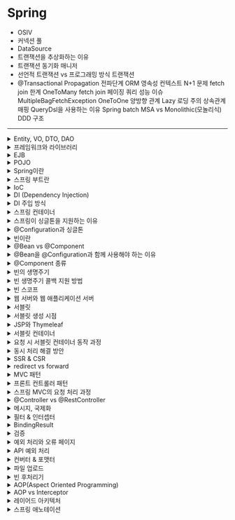 # Spring


- OSIV
- 커넥션 풀
- DataSource
- 트랜잭션을 추상화하는 이유
- 트랜잭션 동기화 매니저
- 선언적 트랜잭션 vs 프로그래밍 방식 트랜잭션
- @Transactional
Propagation 전파단계
ORM
영속성 컨텍스트
N+1 문제
fetch join 한계
OneToMany fetch join 페이징 쿼리 성능 이슈
MultipleBagFetchException
OneToOne 양방향 관계 Lazy 로딩 주의
상속관계 매핑
QueryDsl을 사용하는 이유
Spring batch
MSA vs Monolithic(모놀리식)
DDD 구조

---

<details>
   <summary>Entity, VO, DTO, DAO</summary>

<br/>

- Entity
    - 핵심 비즈니스 도메인이고, JPA에서는 데이터베이스 테이블과 ORM 매핑되어 있는 객체이다.
    - 로직을 가질 수 있다.
- VO(Value Object)
    - 실제 데이터만을 저장하는 객체이다.
    - 로직을 포함할 수 있으며, 객체의 불변성을 보장한다.
- DTO(Data Transfer Object)
    - 계층간 데이터 교환을 위해 사용하는 객체이다.
    - 주요 로직 없이, 단순 getter, setter만 존재한다.
- DAO(Data Access Object)
    - DB에 접근하여 실제 데이터를 조회하거나 조작하는 기능을 가진 객체이다.
    - DAO는 데이터베이스에 더 가깝고, Repository는 도메인 객체에 더 가까운 개념이다.
    - Repository는 DAO를 사용해서 구현할 수 있다.

</details>

<details>
   <summary>프레임워크와 라이브러리</summary>

<br/>

- 프레임워크 : 원하는 기능 구현에 집중하여 개발할 수 있도록, 일정한 형태와 필요한 기능을 갖추고 있는 골격, 뼈대를 의미한다.
- 라이브러리 : 자주 사용되는 로직을, 재사용이 편리하도록 잘 정리한 코드의 집합을 말한다.
- 프레임워크는 사용자가 작성한 코드를 프레임워크가 직접 제어하고, 대신 실행한다. 하지만 라이브러리는 사용자가 작성한 코드가 직접 제어의 흐름을 담당한다.

---

</details>


<details>
   <summary>EJB</summary>

<br/>

- Enterprise JavaBeans
- 기업 환경의 시스템을 구현하기 위한 서버측 컴포넌트 모델이다.
- 복잡하고 객체지향적이지 않다는 단점 등으로 인해 스프링이 등장하였다.

---

</details>

<details>
   <summary>POJO</summary>

<br/>

- Plain Old Java Object
- 특정 기술 규약과 환경에 종속되지 않은 순수한 자바 오브젝트를 말한다.
- 코드가 간결하고 테스트가 용이하다는 장점이 있다.

---

</details>


<details>
   <summary>Spring이란</summary>

<br/>

- 자바 엔터프라이즈 개발을 편하게 해주는 경량급 오픈소스 애플리케이션 프레임워크이다.
- 특징
  - POJO 기반으로 구성되어 코드가 간결하고 테스트가 용이하다.
  - DI를 통해 객체 관계를 구성한다.
  - AOP를 지원하여 개발자가 핵심 비즈니스 로직에 집중할 수 있도록 한다.
  - MVC 구조를 웹을 개발할 수 있도록 지원한다.

---

</details>

<details>
   <summary>스프링 부트란</summary>

<br/>

- 스프링을 복잡한 설정 없이 쉽고 빠르게 만들어주는 프레임워크이다.

---

</details>

<details>
   <summary>IoC</summary>

<br/>

- Inversion Of Control, 제어의 역전
- 객체의 생성에서부터 생명주기의 관리까지 모든 객체에 대한 제어권이 바뀐 것을 말한다.
- 개발자가 프레임워크에 필요한 부분을 개발하고 조립하면, 코드의 최종 호출은 프레임워크에 의해 이뤄진다. 

---

</details>

<details>
   <summary>DI (Dependency Injection)</summary>

<br/>

- Dependency Injection, 의존관계 주입 or 의존성 주입
- Spring 프레임워크에서 지원하는 IoC의 형태로, 클래스 사이의 의존관계를 빈 설정 정보를 바탕으로 컨테이너가 연결해 주는 것을 말한다.

---

</details>

<details>
   <summary>DI 주입 방식</summary>

<br/>

1. 생성자 주입
   - 생성자를 통해서 의존관계를 주입받는 방법
   - 생성사 호출 시점에 딱 1번만 호출되는 것을 보장 
   - final 키워드로 불변하게 설계할 수 있고, 초기화 누락 시 컴파일 시점에 오류가 발생하기 떄문에 가장 권장되는 방법이다.
2. 수정자 주입
   - setter 메서드를 통해서 의존관계를 주입 받는 방법
   - setter를 public으로 열어야 하므로, 누군가 실수로 호출할 수 있다.
   - 보통 한번 주입한 의존관계를 변경할 일이 거의 없지만, 필요한 경우 선택적으로 사용
3. 필드 주입
   - 필드에 의존관계를 바로 주입받는 방법
   - DI 프레임워크가 없으면 의존관계를 주입받을 수 없다.
   - 외부에서 변경이 불가능하기 때문에 테스트하기 어려우므로, 권장하지 않는 방법이다.
4. 일반 메서드 주입
   - 일반 메서드를 통해서 의존관계를 주입받는 방법으로, 잘 사용하지 않는다.

---

</details>

<details>
   <summary>스프링 컨테이너</summary>

<br/>

- BeanFactory와 ApplicationContext를 스프링 컨테이너라고 한다.
  - BeanFactory는 빈을 관리하고 조회하는 역할을 한다.
  - BeanFactory를 상속한 ApplicationContext는 빈 관리 기능뿐만 아니라, 국제화 등의 추가적인 기능을 제공한다.

---

</details>

<details>
   <summary>스프링이 싱글톤을 지원하는 이유</summary>

<br/>

- 대부분의 스프링 애플리케이션은 웹 애플리케이션이다. 웹 애플리케이션은 보통 여러 고객이 여러 요청을 한다.
- 싱글톤을 사용하지 않으면 각 요청마다 새로운 객체가 생성되고 소멸된다. 이 방식은 트래픽이 증가할수록 메모리 낭비가 심하기 때문에, 객체를 1개만 생성하고 공유하는 싱글톤 패턴을 사용한다.

---

</details>

<details>
   <summary>@Configuration과 싱글톤</summary>

<br/>

- `@Configuration`는 `@Bean`이 붙은 메서드마다 이미 스프링 빈이 존재하면 기존의 빈을 반환하고, 스프링 빈이 존재하지 않으면 스프링 빈을 새로 등록하고 반환하는 코드가 동적으로 만들어진다.
  - 참고로 `@Configuration`이 붙은 클래스도 스프링 빈으로 등록된다.
- 즉, `@Bean`만 사용해도 스프링 빈으로 등록되지만, 싱글톤을 보장하지 않는다.
---

</details>

<details>
   <summary>빈이란</summary>

<br/>

- 스프링 컨테이너가 생성하고 관리하는 자바 객체를 빈이라고 한다.
- `@Bean`나 `<bean>`로 설정 파일에 빈을 직접 등록하거나, 컴포너트 스캔을 이용하여 자동으로 등록할 수 있다.

---

</details>

<details>
   <summary>@Bean vs @Component</summary>

<br/>

- 둘 다 스프링 컨테이너에 빈을 등록하기 위해 사용한다.
- `@Bean` : 개발자가 작성한 method에 `@Bean`을 붙여주면, 해당 메서드가 반환하는 객체가 빈으로 등록된다.
  - `@Configuration`과 함께 사용해야 한다.
- `@Component` : 개발자가 작성한 클래스에 `@Component`를 붙여주면, 해당 클래스는 빈으로 등록된다.

---

</details>

<details>
   <summary>@Bean을 @Configuration과 함께 사용해야 하는 이유</summary>

<br/>

- `@Configuration`는 `@Bean`이 붙은 메서드마다 이미 스프링 빈이 존재하면, 존재하는 빈을 반환하도록 한다. 스프링 빈이 없으면, 새로 생성해서 빈으로 등록하는 코드가 동적으로 만들어진다.
- 즉, `@Bean`만 사용해도 스프링 빈으로 등록되지만, 싱글톤을 보장하지 않는다.

---

</details>

<details>
   <summary>@Component 종류</summary>

<br/>

- `@Controller` : 스프링 MVC 컨트롤러로 인식
- `@Repository` : 스프링 데이터 접근 계층으로 인식하고, 데이터 계층의 예외를 스프링 예외로 변환해준다.
- `@Configuration` : 스프링 설정 정보로 인식하고, 스프링 빈이 싱글톤을 유지하도록 추가 처리를 한다.
- `@Service` : `@Service` 는 특별한 처리를 하지 않는다. 대신 비즈니스 계층을 인식하는데 도움이 된다

---

</details>

<details>
   <summary>빈의 생명주기</summary>

<br/>

- 스프링 컨테이너 생성 -> 스프링 빈 생성 -> 의존관계 주입 -> 초기화 콜백 -> 사용 -> 소멸전 콜백 -> 스프링 종료
    - 초기화 콜백 : 빈 생성과 의존관계 주입이 완료된 후 호출
    - 소멸전 콜백 : 빈이 소멸되기 직전에 호출

---

</details>

<details>
   <summary>빈 생명주기 콜백 지원 방법</summary>

<br/>

- 스프링은 빈의 생성과 의존관계 주입이 완료되면 초기화 콜백이 발생한다. 또한, 싱글톤 빈은 스프링 컨테이너가 종료되기 직전에 소멸 콜백이 발생한다.
- 스프링은 인터페이스를 구현하는 방법, 설정 정보에서 빈 속성을 사용하는 방법, 애노테이션을 사용하는 방법으로 빈 생명주기 콜백을 지원한다.
  1. 인터페이스를 구현하는 방법
     - `InitializingBean`의 `afterProperties()` 메서드로 초기화를 지원한다.
     - `DisposableBean`의 `destroy()` 메서드로 소멸을 지원한다.
  2. 설정 정보에서 빈 속성을 사용하는 방법
     - 빈의 initMethod 속성에 메서드 이름 지정으로 초기화를 지원한다.
     - 빈의 destroyMethod 속성에 메서드 이름 지정으로 소멸을 지원한다.
  3. 애노테이션을 사용하는 방법
     - 메서드에 `@PostConstruct`를 붙여서 초기화를 지원한다.
     - 메서드에 `@PreDestroy`를 붙여서 소멸을 지원한다.
- 애노테이션을 사용하는 것을 권장하며, 외부 라이브러리를 초기화나 종료해야 하는 경우 설정 정보에서 빈 속성을 사용한다.

---

</details>

<details>
   <summary>빈 스코프</summary>

<br/>

- 빈이 존재할 수 있는 범위를 의미하며, 스프링은 다양한 스코프를 지원한다.
1. 싱글톤
   - default 스코프다.
   - 빈이 스프링 컨테이너의 시작과 종료까지 유지된다. 
2. 프로토타입
   - 스프링 컨테이너가 빈의 생성과 의존관계 주입, 초기화까지만 관여한다.
   - 싱글톤 빈은 한번만 생성되지만, 프로토타입 빈은 요청할 때마다 생성된다.
3. 웹 스코프
   - 웹 환경에서만 동작하며, 스프링이 해당 스코프의 종료 시점까지 관리한다. 
   - request : HTTP 요청이 들어오고 나갈때까지 유지되는 스코프
   - session : HTTP 세션과 동일한 생명주기를 가지는 스코프
   - application : 서블릿 컨텍스트와 동일한 생명주기를 가지는 스코프
   - websocket : 웹 소켓과 동일한 생명주기를 가지는 스코프
     - 웹 소켓 : 클라이언트와 서버가 양방향 소통을 가능하게 하는 프로토콜

---

</details>

<details>
   <summary>웹 서버와 웹 애플리케이션 서버</summary>

<br/>

![image](https://user-images.githubusercontent.com/87891581/192721935-a350c793-4754-43f8-832b-b6bcbfc76f46.png)

**1. 웹 서버(Web Server)**
- 클라이언트가 요청하는 정적 리소스를 제공한다.
    - 정적 리소스 : 정적(파일) HTML, CSS, JS, 이미지, 영상
- 예) NGINX, APACHE

**2. 웹 애플리케이션 서버(WAS, Web Application Server)**

- 프로그램 코드를 실행해서 애플리케이션 로직 수행
    - 동적 HTML, HTTP API(JSON) 제공
- 웹 서버 기능 포함
- 예) 톰캣, Jetty, Undertow

**3. 차이점**
- 웹 서버는 정적 리소스(파일)를 제공하고, WAS는 애플리케이션 로직을 수행한다.
- WAS도 웹 서버 기능을 제공할 수 있기 때문에 웹 서버 없이 WAS와 DB 만으로도 시스템 구성이 가능하다. 하지만 애플리케이션 로직이 정적 리소스 때문에 수행이 어려울 수 있고, WAS 장애 시 오류 화면 노출이 불가능하다는 단점이 있다.

---

</details>

<details>
   <summary>서블릿</summary>

<br/>

- 웹 페이지를 동적으로 생성하기 위해 사용하는 서버 프로그램이다.
- HTTP 요청 메시지 파싱하는 등의 부가적인 작업을 처리하여, 개발자가 비즈니스 로직에만 신경쓰도록 한다.

---

</details>

<details>
   <summary>서블릿 생성 시점</summary>

<br/>

- 서버 설정에 따라 다르다. 최초 요청 시점에 생성하게 할 수도 있고, 서블릿 컨테이너가 로딩될 때 생성하게 할 수도 있다.

---

</details>

<details>
   <summary>JSP와 Thymeleaf</summary>

<br/>

- JSP
  - HTML 코드에 자바 코드를 삽입하여, 동적으로 웹 페이지를 생성하는 서버 사이드 스크립트 언어이다.
  - 서블릿으로 화면과 관련된 작업을 하면 상당히 복잡하기 때문에 등장하였다.
  - 실행 시 서블릿으로 변환된다.
- Thymeleaf
  - 서버에서 HTML을 동적으로 렌더링 하는 용도로 사용하는 뷰 템플릿이다.
  - 빈 호출 지원과 폼 관리를 위한 추가 속성(`th:object`, `th:field`, `th:errors`, `th:errorclass`) 등 스프링과 통합된 다양한 기능을 제공한다.
    - `th:object` : form에서 사용할 객체를 지정한다. 모델에 들어있는 데이터를 편하게 사용할 수 있다.
    - `th:field` : id, name, value 속성을 자동으로 만들어준다.
---

</details>

<details>
   <summary>서블릿 컨테이너</summary>

<br/>

- 톰캣처럼 서블릿을 지원하는 WAS를 서블릿 컨테이너라고 한다.
- 서블릿 컨테이너는 서블릿 객체의 생명주기(생성, 초기화, 호출, 종료)를 관리한다.
  - 서블릿 컨테이너 종료시 함께 종료
- 서블릿 객체는 싱글톤으로 관리된다.
  - 요청마다 객체를 생성하는 것은 비효율적이다. 
  - 모든 요청은 동일한 서블릿 객체 인스턴스에 접근
- 동시 요청을 위한 멀티 쓰레드 처리 지원

---

</details>

<details>
   <summary>요청 시 서블릿 컨테이너 동작 과정</summary>

<br/>

![image](https://user-images.githubusercontent.com/87891581/192733332-c6be7272-2edd-4d1c-aca0-bd2f9b7af870.png)

1. 사용자가 URL을 입력
2. Servlet Container는 쓰레드 풀에서 쓰레드를 꺼내 할당해주고, HttpServletRequest 객체와 HttpServletResponse 객체를 생성한다.
3. 사용자가 요청한 URL로 어떤 서블릿에 대한 요청인지 찾는다.
4. 해당 서블릿의 service()를 실행한다.
5. 실행이 끝나면 HttpServletResponse 객체 정보를 바탕으로, 클라이언트에게 응답을 보낸다.
6. HttpServletRequest 객체와 HttpServletResponse 객체는 소멸되고, 쓰레드 풀로 쓰레드를 반환한다. 

---

</details>

<details>
   <summary>동시 처리 해결 방안</summary>

<br/>

**1. 요청마다 쓰레드 생성**
- 쓰레드의 생성 비용이 소모되고 생성에 제한이 없다는 단점이 있다.

**2. 쓰레드 풀**
- 쓰레드가 미리 생성되어 있으므로, 쓰레드를 생성하고 종료하는 비용이 절약되고, 응답 시간이 빠르다.
- 생성 가능한 최대치가 존재하므로, 너무 많은 요청이 들어와도 기존 요청은 안전하다.
- 최대 쓰레드 수를 적절하게 설정하는 것이 중요하다.
  - 너무 낮게 설정하면, 동시 요청이 많을 때 서버 리소스는 여유롭지만 응답이 지연된다.
  - 너무 높게 설정하면, 동시 요청이 많을 때 CPU, 메모리 리소스 임계점 초과로 서버가 다운된다.

---

</details>

<details>
   <summary>SSR & CSR</summary>

<br/>

### SSR
- 서버 사이드 렌더링
- HTML 최종 결과를 서버에서 만들어서 웹 브라우저에 전달
- 주로 정적인 화면에 사용
- SSR을 사용하더라도, 자바스크립트를 사용해서 화면 일부를 동적으로 변경 가능
- 관련 기술 : JSP, 타임리프

### CSR
- 클라이언트 사이드 렌더링
- HTML 결과를 자바스크립트를 사용해 웹 브라우저에서 동적으로 생성해서 적용
- 주로 동적인 화면에 사용, 웹 환경을 마치 앱처럼 필요한 부분을 변경할 수 있음
- 관련 기술 : React, Vue.js

### 참고
- CSR, SSR을 동시에 지원하는 웹 프레임워크도 있다.

---

</details>

<details>
   <summary>redirect vs forward</summary>

<br/>

- 리다이렉트
  - 클라이언트로 요청에 대한 응답이 나갔다가, redirect 경로로 새로 요청하는 것이다.
  - 클라이언트가 인지할 수 있고, URL 경로도 실제로 변경된다.
- 포워드
  - 서블릿이나 JSP가 요청을 받은 후 다른 서블릿이나 JSP로 처리를 위임하는 것이다.
  - 서버 내부에서 일어나는 호출이기 때문에 클라이언트가 전혀 인지하지 못한다.

---

</details>

<details>
   <summary>MVC 패턴</summary>

<br/>

- 모델, 뷰, 컨트롤러로 이루어진 디자인 패턴이다. 비즈니즈 로직은 Controller로, 화면을 그리는 일은 View로 분리한 다음에 뷰가 필요한 데이터는 Model에 담아서 넘긴다.
  - 모델 : 뷰에 출력할 데이터를 담아둔다.
  - 뷰 : 모델에 담겨있는 데이터를 기반으로 사용자가 볼 수 있는 화면을 말한다.
  - 컨트롤러 : 모델과 뷰를 잇는 다리 역할을 하며, 메인 로직을 담당한다.
- 장점
  - 앱의 구성 요소를 세 가지 역할로 구분하여 개발 프로세스에서 각각의 구성요소에만 집중해서 개발할 수 있다.
  - 재사용성과 확장성이 용이하다.
- 단점
  - 뷰와 모델 사이에 의존성이 높아서 애플리케이션이 복잡해질수록 모델과 뷰의 관계가 복잡해진다.

---

</details>

<details>
   <summary>프론트 컨트롤러 패턴</summary>

<br/>

- 서블릿 하나로 클라이언트 요청을 받고, 그에 맞는 컨트롤러를 찾아서 호출한다.
- 여러 개의 서블릿으로 처리할 때 중복되는 코드를 하나로 묶어서 관리한다.
    - 중복되는 코드 : view로 포워드, prefix, suffix
    - 간혹 사용하지 않는 request, response 객체도 존재한다.

---

</details>

<details>
   <summary>스프링 MVC의 요청 처리 과정</summary>

<br/>

![image](https://user-images.githubusercontent.com/87891581/168423149-d198ea93-908f-4c09-85b2-8b43e527f13c.png)
1. 핸들러 조회 
   - 클라이언트가 요청을 보내면, Dispatcher Servlet에서 요청 URL에 매핑된 핸들러(컨트롤러)를 조회한다.
2. 핸들러 어댑터 조회
   - 핸들러를 실행할 수 있는 핸들러 어댑터를 조회한다.
3. 핸들러 실행
   - 핸들러 어댑터를 실행하면 파라미터로 넘겨진 핸들러(컨트롤러)가 실행된다. 
4. ModelAndView 반환
   - 핸들러 어댑터는 핸들러가 반환하는 정보를 ModelAndView로 변환해서 반환한다. 
   - RestController라면 컨버터가 반환값을 HTTP 메시지 바디에 넣은 후 클라이언트에게 응답한다.
5. viewResolver 호출
   - 뷰 리졸버를 찾아 실행한다. 
6. View 반환
   - 뷰 리졸버는 뷰의 논리 이름을 물리 이름으로 바꾸고, 렌더링 역할을 담당하는 뷰 객체를 반환한다. 
7. 뷰 렌더링
   - 뷰에 Model을 보내 렌더링한 후 클라이언트에게 응답한다. 

---

</details>

<details>
   <summary>@Controller vs @RestController</summary>

<br/>

- `@Controller`는 뷰를 반환하기 위해 사용한다.
- `@RestController`는 `@Controller`와 `@ResponseBody`가 적용된 애노테이션으로, 데이터를 반환하기 위해 사용한다.

</details>

<details>
   <summary>메시지, 국제화</summary>

<br/>

### 메시지
- 화면을 구성하는 문자들을 하드코딩하지 않고, 한 곳에서 관리하도록 하는 기능을 메시지 기능이라고 한다.
    - 하드코딩 : 상수나 변수에 들어가는 값을 소스코드에 직접 쓰는 방식
- 메시지 관리 기능을 사용하려면, 스프링이 제공하는 `MessageSource`를 스프링 빈으로 등록해야 한다.
    - 스프링 부트는 자동으로 등록해준다.
    - 스프링 부트는 `messages.properties`가 기본 메시지 파일이다.

### 국제화
- 메시지 파일을 각 나라별로 별도로 관리하면 서비스를 국제화 할 수 있다.
    - `messages_ko.properties`와 같이 언어에 맞는 메시지 파일을 생성하면 된다.
- 어떤 나라에서 접근했는지 인식하는 방법은 `Accept-Language` 헤더 값을 사용하거나, 사용자가 직접 언어를 선택하도록 하고 쿠키 등을 사용해서 처리하면 된다.
    - 스프링 부트는 `Accept-Language`로 인식하는 방법을 기본으로 지원한다.
    - 스프링은 `Locale` 선택 방식을 변경할 수 있도록 `LocaleResolver`라는 인터페이스를 제공한다. 

</details>

<details>
   <summary>필터 & 인터셉터</summary>

<br/>

## 필터 & 인터셉터
- 애플리케이션 여러 로직에서 공통으로 관심이 있는 것을 공통 관심사라고 한다.
    - ex) 여러 컨트롤러에서 로그인 여부 확인 필요
- 공통 관심사는 스프링의 AOP로 해결할 수 있지만, 웹과 관련된 공통 관심사는 서블릿 필터 또는 스프링 인터셉터를 사용하는 것이 좋다.
    - 웹과 관련된 공통 관심사를 처리할 때는 HTTP의 헤더나 URL의 정보들이 필요하다.
    - 인터셉터는 스프링 MVC 구조에 특화된 필터 기능을 제공하므로, 일반적으로는 인터셉터를 사용하는 것이 더 편리하다.

### 1. 필터
- 서블릿에 요청이 전달되기 전/후에 url 패턴에 맞는 모든 요청에 대해 부가 작업을 처리할 수 있는 기능을 제공한다.
    - 스프링의 경우 서블릿은 디스패쳐 서블릿이 해당된다.
- 스프링 부트를 사용한다면, `FilterRegistrationBean`로 필터를 등록할 수 있다.
    - `ServletComponentScan`, `@WebFilter`는 필터 순서 조절이 안된다.
    - 서블릿 컨테이너가 필터를 싱글톤 객체로 생성하고, 관리한다.
- 다음 필터나 서블릿을 호출할 때 `request`, `response`를 다른 객체로 만들어 넘길 수 있다.

#### 필터 흐름
> HTTP 요청 -> WAS -> 필터 -> 서블릿 -> 인터셉터 -> 컨트롤러

1. 서블릿 컨테이너가 생성될 때 `init()`가 호출된다.
2. 고객의 요청이 올 때마다 `doFilter()`메서드가 호출된다.
3. 필터는 체인처럼 여러개로 추가할 수 있으며, 다음 필터가 없다면 서블릿을 호출한다.
   - 적절하지 않는 요청이라고 판단되면, 서블릿이 호출되지 않는다.
4. 이후 서블릿 컨테이너가 종료될 때 `destroy()`가 호출된다.

### 2. 인터셉터
- 스프링 MVC가 제공하는 기능으로, 디스패쳐 서블릿이 컨트롤러를 호출하기 전/후와 요청 완료 후에 추가적인 작업을 할 수 있도록 기능을 제공한다.
- 인터셉터는 `request`, `response` 뿐만 아니라, 어떤 컨트롤러가 호출되는지와 어떤 `modelAndView`가 반환되는지 알 수 있다.
- `WebMvcConfigurer`가 제공하는 `addInterceptors()`로 인터셉터를 등록할 수 있다.
    - 싱글톤처럼 사용되기 때문에 멤버변수를 사용하면 위험하다.
- [URL 경로 공식 문서](https://docs.spring.io/spring-framework/docs/current/javadoc-api/org/springframework/web/util/pattern/PathPattern.html)

#### 인터셉터 흐름
![image](https://user-images.githubusercontent.com/87891581/168583864-9db2087c-cf50-4516-b766-9dd181573cb0.png)
1. HTTP 요청이 들어오면, 디스패쳐 서블릿을 거쳐 `preHandle()`이 호출된다.
    - `preHandle()`의 응답값이 true면 다음으로 진행하고, false면 더이상 진행되지 않는다.
2. 컨트롤러를 거쳐 내부 로직 수행 후 `postHandle()`이 호출된다.
    - 컨트롤러에서 예외가 발생하면 `postHandle()`가 호출되지 않고 `ExceptionResolver`가 호출되어 예외 처리를 한다.
3. 뷰가 렌더링 된 후 `afterCompletion()`이 호출된다.
    - `afterCompletion()`은 예외가 발생하더라도 항상 호출된다.

</details>

<details>
   <summary>BindingResult</summary>

<br/>

</details>

<details>
   <summary>검증</summary>

<br/>

</details>

<details>
   <summary>예외 처리와 오류 페이지</summary>

<br/>

</details>

<details>
   <summary>API 예외 처리</summary>

<br/>

</details>

<details>
   <summary>컨버터 & 포맷터</summary>

<br/>

</details>

<details>
   <summary>파일 업로드</summary>

<br/>

</details>

<details>
   <summary>빈 후처리기</summary>

<br/>

</details>

<details>
   <summary>AOP(Aspect Oriented Programming)</summary>

<br/>

</details>

<details>
   <summary>AOP vs Interceptor</summary>

<br/>

</details>

<details>
   <summary>레이어드 아키텍처</summary>

<br/>

</details>

<details>
   <summary>스프링 애노테이션</summary>

<br/>

</details>